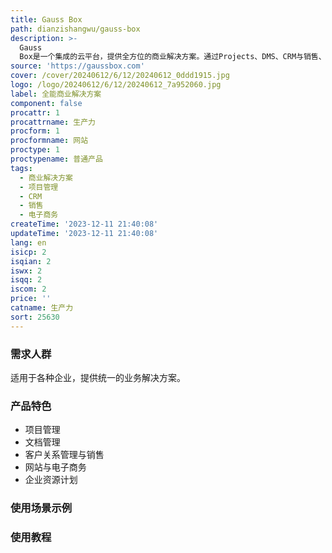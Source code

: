 ```yaml
---
title: Gauss Box
path: dianzishangwu/gauss-box
description: >-
  Gauss
  Box是一个集成的云平台，提供全方位的商业解决方案。通过Projects、DMS、CRM与销售、Web与电子商务或ERP等模块，您可以管理您的业务流程。该平台提供无缝访问和数据安全，可在网页浏览器或移动应用上随时随地工作。
source: 'https://gaussbox.com'
cover: /cover/20240612/6/12/20240612_0ddd1915.jpg
logo: /logo/20240612/6/12/20240612_7a952060.jpg
label: 全能商业解决方案
component: false
procattr: 1
procattrname: 生产力
procform: 1
procformname: 网站
proctype: 1
proctypename: 普通产品
tags:
  - 商业解决方案
  - 项目管理
  - CRM
  - 销售
  - 电子商务
createTime: '2023-12-11 21:40:08'
updateTime: '2023-12-11 21:40:08'
lang: en
isicp: 2
isqian: 2
iswx: 2
isqq: 2
iscom: 2
price: ''
catname: 生产力
sort: 25630
---
```




### 需求人群
适用于各种企业，提供统一的业务解决方案。

### 产品特色
- 项目管理
- 文档管理
- 客户关系管理与销售
- 网站与电子商务
- 企业资源计划

### 使用场景示例


### 使用教程


  
